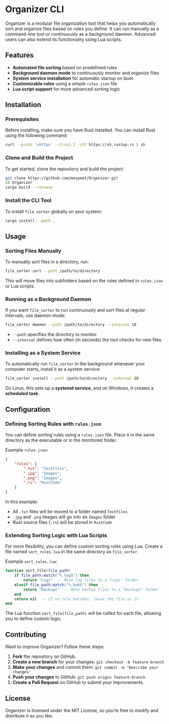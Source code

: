 # Organizer CLI

Organizer is a modular file organization tool that helps you automatically sort and organize files based on rules you define. It can run manually as a command-line tool or continuously as a background daemon. Advanced users can also extend its functionality using Lua scripts.

## Features

- **Automated file sorting** based on predefined rules
- **Background daemon mode** to continuously monitor and organize files
- **System service installation** for automatic startup on boot
- **Customizable rules** using a simple `rules.json` file
- **Lua script support** for more advanced sorting logic

## Installation

### Prerequisites

Before installing, make sure you have Rust installed. You can install Rust using the following command:

```sh
curl --proto '=https' --tlsv1.2 -sSf https://sh.rustup.rs | sh
```

### Clone and Build the Project

To get started, clone the repository and build the project:

```sh
git clone https://github.com/mespeet/Organizer.git
cd Organizer
cargo build --release
```

### Install the CLI Tool

To install `file_sorter` globally on your system:

```sh
cargo install --path .
```

## Usage

### Sorting Files Manually

To manually sort files in a directory, run:

```sh
file_sorter sort --path /path/to/directory
```

This will move files into subfolders based on the rules defined in `rules.json` or Lua scripts.

### Running as a Background Daemon

If you want `file_sorter` to run continuously and sort files at regular intervals, use daemon mode:

```sh
file_sorter daemon --path /path/to/directory --interval 10
```

- `--path` specifies the directory to monitor.
- `--interval` defines how often (in seconds) the tool checks for new files.

### Installing as a System Service

To automatically run `file_sorter` in the background whenever your computer starts, install it as a system service:

```sh
file_sorter install --path /path/to/directory --interval 10
```

On Linux, this sets up a **systemd service**, and on Windows, it creates a **scheduled task**.

## Configuration

### Defining Sorting Rules with `rules.json`

You can define sorting rules using a `rules.json` file. Place it in the same directory as the executable or in the monitored folder.

Example `rules.json`:

```json
{
    "rules": {
        ".txt": "TextFiles",
        ".jpg": "Images",
        ".png": "Images",
        ".rs": "RustCode"
    }
}
```

In this example:
- All `.txt` files will be moved to a folder named `TextFiles`
- `.jpg` and `.png` images will go into an `Images` folder
- Rust source files (`.rs`) will be stored in `RustCode`

### Extending Sorting Logic with Lua Scripts

For more flexibility, you can define custom sorting rules using Lua. Create a file named `sort_rules.lua` in the same directory as `file_sorter`.

Example `sort_rules.lua`:

```lua
function sort_file(file_path)
    if file_path:match("%.log$") then
        return "Logs"  -- Move log files to a "Logs" folder
    elseif file_path:match("%.bak$") then
        return "Backups"  -- Move backup files to a "Backups" folder
    end
    return nil  -- If no rule matches, leave the file as is
end
```

The Lua function `sort_file(file_path)` will be called for each file, allowing you to define custom logic.

## Contributing

Want to improve Organizer? Follow these steps:

1. **Fork** the repository on GitHub.
2. **Create a new branch** for your changes: `git checkout -b feature-branch`
3. **Make your changes** and commit them: `git commit -m 'Describe your changes'`
4. **Push your changes** to GitHub: `git push origin feature-branch`
5. **Create a Pull Request** on GitHub to submit your improvements.

## License

Organizer is licensed under the MIT License, so you’re free to modify and distribute it as you like.

